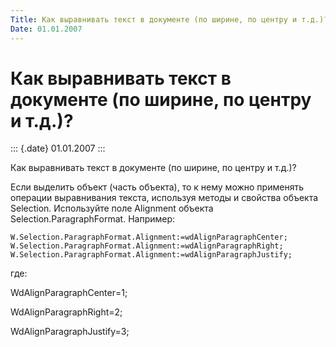 ```yaml
---
Title: Как выравнивать текст в документе (по ширине, по центру и т.д.)?
Date: 01.01.2007
---
```



Как выравнивать текст в документе (по ширине, по центру и т.д.)?
================================================================

::: {.date}
01.01.2007
:::

Как выравнивать текст в документе (по ширине, по центру и т.д.)?

Если выделить объект (часть объекта), то к нему можно применять операции
выравнивания текста, используя методы и свойства объекта Selection.
Используйте поле Alignment объекта Selection.ParagraphFormat. Например:

     
    W.Selection.ParagraphFormat.Alignment:=wdAlignParagraphCenter;
    W.Selection.ParagraphFormat.Alignment:=wdAlignParagraphRight;
    W.Selection.ParagraphFormat.Alignment:=wdAlignParagraphJustify;

где:

WdAlignParagraphCenter=1;

WdAlignParagraphRight=2;

WdAlignParagraphJustify=3;
